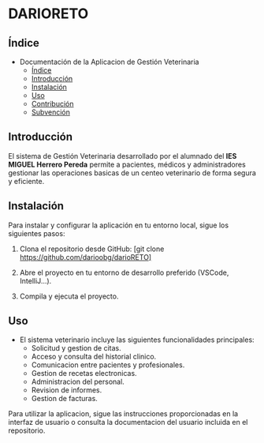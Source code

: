 # DARIORETO
## Índice

* Documentación de la Aplicacion de Gestión Veterinaria
   - [Índice](README.md)
   - [Introducción](#Introducción)
   - [Instalación](#instalación)
   - [Uso](#Uso)
   - [Contribución](#Contribución)
   - [Subvención](#Subvención)

## Introducción

El sistema de Gestión Veterinaria desarrollado por el alumnado del **IES MIGUEL Herrero Pereda** permite a pacientes, médicos y administradores gestionar las operaciones basicas de un centeo veterinario de forma segura y eficiente.

## Instalación

Para instalar y configurar la aplicación en tu entorno local, sigue los siguientes pasos:

1. Clona el repositorio desde GitHub:
    [git clone https://github.com/darioobg/darioRETO]
        
2. Abre el proyecto en tu entorno de desarrollo preferido (VSCode, IntelliJ...).

3. Compila y ejecuta el proyecto.


## Uso

* El sistema veterinario incluye las siguientes funcionalidades principales:
    - Solicitud y gestion de citas.
    - Acceso y consulta del historial clinico.
    - Comunicacion entre pacientes y profesionales.
    - Gestion de recetas electronicas. 
    - Administracion del personal.
    - Revision de informes.
    - Gestion de facturas.

Para utilizar la aplicacion, sigue las instrucciones proporcionadas en la interfaz de usuario o consulta la documentacion del usuario incluida en el repositorio.
